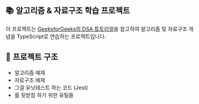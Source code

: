 ## 📚 알고리즘 & 자료구조 학습 프로젝트
이 프로젝트는 [GeeksforGeeks의 DSA 튜토리얼](https://www.geeksforgeeks.org/dsa-tutorial-learn-data-structures-and-algorithms/)을 참고하여 알고리즘 및 자료구조 개념을 TypeScript로 연습하는 프로젝트입니다.

## 🚀 프로젝트 구조
* 알고리즘 예제
* 자료구조 예제
* 그걸 유닛테스트 하는 코드 (Jest)
* 를 뒷받침 하기 위한 유틸들
